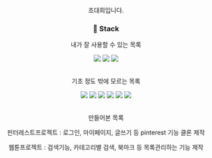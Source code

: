 
<div align="center">

<div>
<p>조대희입니다.</p>
<p></p>
<p></p>
</div>


<div>
<h3>📒 Stack</h3>
<div>
<p>내가 잘 사용할 수 있는 목록</p>
<img src="https://img.shields.io/badge/python-3776AB?style=flat&logo=python&logoColor=white"/>

<img src="https://img.shields.io/badge/Docker-2496ED?style=flat&logo=Docker&logoColor=white"/>
  
<img src="https://img.shields.io/badge/Git-F05032?style=flat&logo=Git&logoColor=white"/>
<br>
<br>
<p>기초 정도 밖에 모르는 목록</p>
<img src="https://img.shields.io/badge/Django-092e20?style=flat&logo=Django&logoColor=white"/>

<img src="https://img.shields.io/badge/HTML5-E34F26?style=flat&logo=HTML5&logoColor=white"/>

<img src="https://img.shields.io/badge/CSS3-1572B6?style=flat&logo=CSS3&logoColor=white"/>

<img src="https://img.shields.io/badge/Bootstrap-7952B3?style=flat&logo=Bootstrap&logoColor=white"/>

<img src="https://img.shields.io/badge/GitHub-181717?style=flat&logo=GitHub&logoColor=white"/>

<img src="https://img.shields.io/badge/MySQL-4479A1?style=flat&logo=MySQL&logoColor=white"/>
<br>
<br>
<p>만들어본 목록</p>

<p><a herf='https://github.com/Jodayday/pinterest_django'>핀터레스트프로젝트</a> : 로그인, 마이페이지, 글쓰기 등 pinterest 기능 클론 제작</p>

  <p><a herf='https://github.com/Jodayday/webtoon'>웹툰프로젝트</a> : 검색기능, 카테고리별 검색, 북마크 등 목록관리하는 기능 제작</p>



</div>
</div>
</div>

